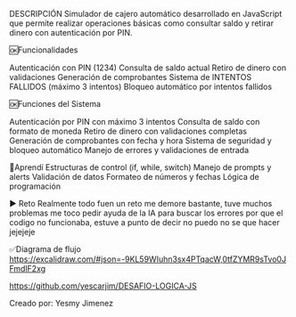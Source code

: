 
DESCRIPCIÓN
Simulador de cajero automático desarrollado en JavaScript que permite realizar operaciones básicas como consultar saldo y retirar dinero con autenticación por PIN.


🆗Funcionalidades

Autenticación con PIN (1234)
Consulta de saldo actual
Retiro de dinero con validaciones
Generación de comprobantes
Sistema de INTENTOS FALLIDOS (máximo 3 intentos)
Bloqueo automático por intentos fallidos


🆗Funciones del Sistema

 Autenticación por PIN con máximo 3 intentos
 Consulta de saldo con formato de moneda
 Retiro de dinero con validaciones completas
 Generación de comprobantes con fecha y hora
 Sistema de seguridad y bloqueo automático
 Manejo de errores y validaciones de entrada



💯Aprendí
Estructuras de control (if, while, switch)
Manejo de prompts y alerts
Validación de datos
Formateo de números y fechas
Lógica de programación


▶ Reto
Realmente todo fuen un reto 
me demore bastante, tuve muchos problemas me
toco pedir ayuda de la IA para buscar los errores por que el codigo no funcionaba, estuve a punto de decir no puedo no se que hacer jejejeje


✅Diagrama de flujo
https://excalidraw.com/#json=-9KL59WIuhn3sx4PTqacW,0tfZYMR9sTvo0JFmdlF2xg

https://github.com/yescarjim/DESAFIO-LOGICA-JS


Creado por: Yesmy Jimenez
